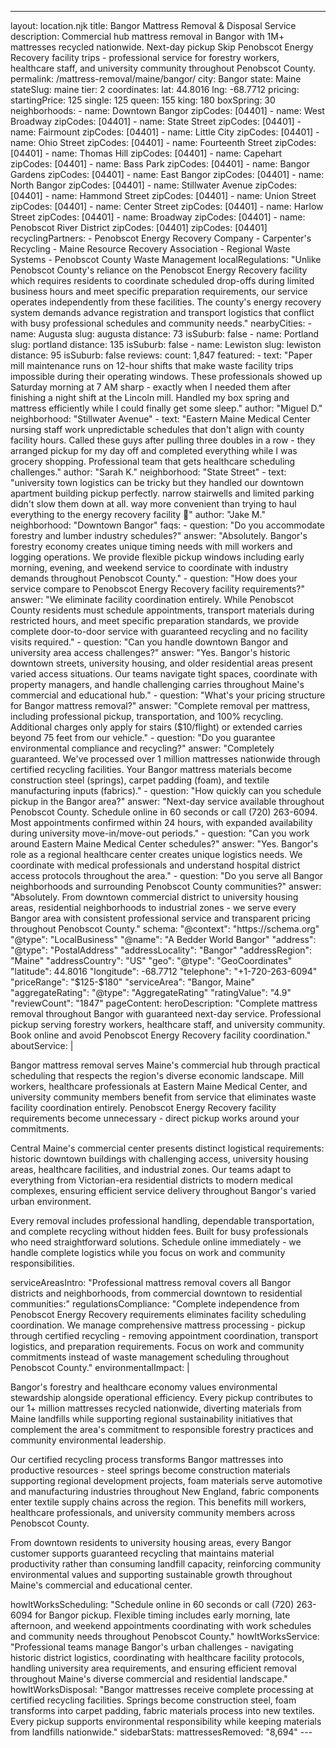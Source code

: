 ---
layout: location.njk
title: Bangor Mattress Removal & Disposal Service
description: Commercial hub mattress removal in Bangor with 1M+ mattresses recycled nationwide. Next-day pickup Skip Penobscot Energy Recovery facility trips - professional service for forestry workers, healthcare staff, and university community throughout Penobscot County.
permalink: /mattress-removal/maine/bangor/
city: Bangor state: Maine stateSlug: maine tier: 2 coordinates: lat: 44.8016 lng: -68.7712 pricing: startingPrice: 125 single: 125 queen: 155 king: 180 boxSpring: 30 neighborhoods: - name: Downtown Bangor zipCodes: [04401] - name: West Broadway zipCodes: [04401] - name: State Street zipCodes: [04401] - name: Fairmount zipCodes: [04401] - name: Little City zipCodes: [04401] - name: Ohio Street zipCodes: [04401] - name: Fourteenth Street zipCodes: [04401] - name: Thomas Hill zipCodes: [04401] - name: Capehart zipCodes: [04401] - name: Bass Park zipCodes: [04401] - name: Bangor Gardens zipCodes: [04401] - name: East Bangor zipCodes: [04401] - name: North Bangor zipCodes: [04401] - name: Stillwater Avenue zipCodes: [04401] - name: Hammond Street zipCodes: [04401] - name: Union Street zipCodes: [04401] - name: Center Street zipCodes: [04401] - name: Harlow Street zipCodes: [04401] - name: Broadway zipCodes: [04401] - name: Penobscot River District zipCodes: [04401] zipCodes: [04401] recyclingPartners: - Penobscot Energy Recovery Company - Carpenter's Recycling - Maine Resource Recovery Association - Regional Waste Systems - Penobscot County Waste Management localRegulations: "Unlike Penobscot County's reliance on the Penobscot Energy Recovery facility which requires residents to coordinate scheduled drop-offs during limited business hours and meet specific preparation requirements, our service operates independently from these facilities. The county's energy recovery system demands advance registration and transport logistics that conflict with busy professional schedules and community needs." nearbyCities: - name: Augusta slug: augusta distance: 73 isSuburb: false - name: Portland slug: portland distance: 135 isSuburb: false - name: Lewiston slug: lewiston distance: 95 isSuburb: false reviews: count: 1,847 featured: - text: "Paper mill maintenance runs on 12-hour shifts that make waste facility trips impossible during their operating windows. These professionals showed up Saturday morning at 7 AM sharp - exactly when I needed them after finishing a night shift at the Lincoln mill. Handled my box spring and mattress efficiently while I could finally get some sleep." author: "Miguel D." neighborhood: "Stillwater Avenue" - text: "Eastern Maine Medical Center nursing staff work unpredictable schedules that don't align with county facility hours. Called these guys after pulling three doubles in a row - they arranged pickup for my day off and completed everything while I was grocery shopping. Professional team that gets healthcare scheduling challenges." author: "Sarah K." neighborhood: "State Street" - text: "university town logistics can be tricky but they handled our downtown apartment building pickup perfectly. narrow stairwells and limited parking didn't slow them down at all. way more convenient than trying to haul everything to the energy recovery facility 🙌" author: "Jake M." neighborhood: "Downtown Bangor" faqs: - question: "Do you accommodate forestry and lumber industry schedules?" answer: "Absolutely. Bangor's forestry economy creates unique timing needs with mill workers and logging operations. We provide flexible pickup windows including early morning, evening, and weekend service to coordinate with industry demands throughout Penobscot County." - question: "How does your service compare to Penobscot Energy Recovery facility requirements?" answer: "We eliminate facility coordination entirely. While Penobscot County residents must schedule appointments, transport materials during restricted hours, and meet specific preparation standards, we provide complete door-to-door service with guaranteed recycling and no facility visits required." - question: "Can you handle downtown Bangor and university area access challenges?" answer: "Yes. Bangor's historic downtown streets, university housing, and older residential areas present varied access situations. Our teams navigate tight spaces, coordinate with property managers, and handle challenging carries throughout Maine's commercial and educational hub." - question: "What's your pricing structure for Bangor mattress removal?" answer: "Complete removal per mattress, including professional pickup, transportation, and 100% recycling. Additional charges only apply for stairs ($10/flight) or extended carries beyond 75 feet from our vehicle." - question: "Do you guarantee environmental compliance and recycling?" answer: "Completely guaranteed. We've processed over 1 million mattresses nationwide through certified recycling facilities. Your Bangor mattress materials become construction steel (springs), carpet padding (foam), and textile manufacturing inputs (fabrics)." - question: "How quickly can you schedule pickup in the Bangor area?" answer: "Next-day service available throughout Penobscot County. Schedule online in 60 seconds or call (720) 263-6094. Most appointments confirmed within 24 hours, with expanded availability during university move-in/move-out periods." - question: "Can you work around Eastern Maine Medical Center schedules?" answer: "Yes. Bangor's role as a regional healthcare center creates unique logistics needs. We coordinate with medical professionals and understand hospital district access protocols throughout the area." - question: "Do you serve all Bangor neighborhoods and surrounding Penobscot County communities?" answer: "Absolutely. From downtown commercial district to university housing areas, residential neighborhoods to industrial zones - we serve every Bangor area with consistent professional service and transparent pricing throughout Penobscot County." schema: "@context": "https://schema.org" "@type": "LocalBusiness" "@name": "A Bedder World Bangor" "address": "@type": "PostalAddress" "addressLocality": "Bangor" "addressRegion": "Maine" "addressCountry": "US" "geo": "@type": "GeoCoordinates" "latitude": 44.8016 "longitude": -68.7712 "telephone": "+1-720-263-6094" "priceRange": "$125-$180" "serviceArea": "Bangor, Maine" "aggregateRating": "@type": "AggregateRating" "ratingValue": "4.9" "reviewCount": "1847" pageContent: heroDescription: "Complete mattress removal throughout Bangor with guaranteed next-day service. Professional pickup serving forestry workers, healthcare staff, and university community. Book online and avoid Penobscot Energy Recovery facility coordination." aboutService: | <p>Bangor mattress removal serves Maine's commercial hub through practical scheduling that respects the region's diverse economic landscape. Mill workers, healthcare professionals at Eastern Maine Medical Center, and university community members benefit from service that eliminates waste facility coordination entirely. Penobscot Energy Recovery facility requirements become unnecessary - direct pickup works around your commitments.</p> <p>Central Maine's commercial center presents distinct logistical requirements: historic downtown buildings with challenging access, university housing areas, healthcare facilities, and industrial zones. Our teams adapt to everything from Victorian-era residential districts to modern medical complexes, ensuring efficient service delivery throughout Bangor's varied urban environment.</p> <p>Every removal includes professional handling, dependable transportation, and complete recycling without hidden fees. Built for busy professionals who need straightforward solutions. Schedule online immediately - we handle complete logistics while you focus on work and community responsibilities.</p> serviceAreasIntro: "Professional mattress removal covers all Bangor districts and neighborhoods, from commercial downtown to residential communities:" regulationsCompliance: "Complete independence from Penobscot Energy Recovery requirements eliminates facility scheduling coordination. We manage comprehensive mattress processing - pickup through certified recycling - removing appointment coordination, transport logistics, and preparation requirements. Focus on work and community commitments instead of waste management scheduling throughout Penobscot County." environmentalImpact: | <p>Bangor's forestry and healthcare economy values environmental stewardship alongside operational efficiency. Every pickup contributes to our 1+ million mattresses recycled nationwide, diverting materials from Maine landfills while supporting regional sustainability initiatives that complement the area's commitment to responsible forestry practices and community environmental leadership.</p> <p>Our certified recycling process transforms Bangor mattresses into productive resources - steel springs become construction materials supporting regional development projects, foam materials serve automotive and manufacturing industries throughout New England, fabric components enter textile supply chains across the region. This benefits mill workers, healthcare professionals, and university community members across Penobscot County.</p> <p>From downtown residents to university housing areas, every Bangor customer supports guaranteed recycling that maintains material productivity rather than consuming landfill capacity, reinforcing community environmental values and supporting sustainable growth throughout Maine's commercial and educational center.</p> howItWorksScheduling: "Schedule online in 60 seconds or call (720) 263-6094 for Bangor pickup. Flexible timing includes early morning, late afternoon, and weekend appointments coordinating with work schedules and community needs throughout Penobscot County." howItWorksService: "Professional teams manage Bangor's urban challenges - navigating historic district logistics, coordinating with healthcare facility protocols, handling university area requirements, and ensuring efficient removal throughout Maine's diverse commercial and residential landscape." howItWorksDisposal: "Bangor mattresses receive complete processing at certified recycling facilities. Springs become construction steel, foam transforms into carpet padding, fabric materials process into new textiles. Every pickup supports environmental responsibility while keeping materials from landfills nationwide." sidebarStats: mattressesRemoved: "8,694" ---